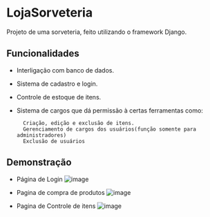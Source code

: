 # LojaSorveteria
Projeto de uma sorveteria, feito utilizando o framework Django.


## Funcionalidades

- Interligação com banco de dados.
- Sistema de cadastro e login.
- Controle de estoque de itens.
- Sistema de cargos que dá permissão à certas ferramentas como:

        Criação, edição e exclusão de itens.
        Gerenciamento de cargos dos usuários(função somente para administradores)
        Exclusão de usuários



## Demonstração
- Página de Login
![image](https://github.com/jovicruz/LojaSorveteria/assets/115833442/4c4722b7-b195-4e41-bcae-5b3b84f5ce52)

- Pagina de compra de produtos
![image](https://github.com/jovicruz/LojaSorveteria/assets/115833442/37d7cd79-1cb0-4643-adb2-dfd43be6b0db)

- Pagina de Controle de itens
![image](https://github.com/jovicruz/LojaSorveteria/assets/115833442/1ab572ec-474f-4c1e-a3d8-9af9463e1e52)

